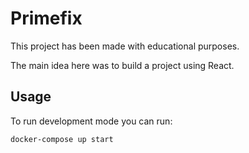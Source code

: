# Primefix

This project has been made with educational purposes.

The main idea here was to build a project using React.

## Usage

To run development mode you can run:

```bash
docker-compose up start
```
